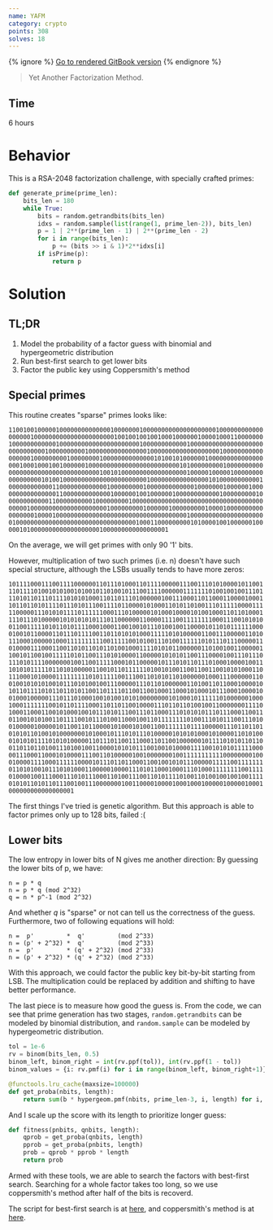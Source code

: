 ```yaml
---
name: YAFM
category: crypto
points: 308
solves: 18
---
```


{% ignore %}
[Go to rendered GitBook version](https://sasdf.cf/ctf/)
{% endignore %}

> Yet Another Factorization Method.


## Time
6 hours


# Behavior
This is a RSA-2048 factorization challenge, with specially crafted primes:
```python
def generate_prime(prime_len):
    bits_len = 180
    while True:
        bits = random.getrandbits(bits_len)
        idxs = random.sample(list(range(1, prime_len-2)), bits_len)
        p = 1 | 2**(prime_len - 1) | 2**(prime_len - 2)
        for i in range(bits_len):
            p += (bits >> i & 1)*2**idxs[i]
        if isPrime(p):
            return p
```


# Solution
## TL;DR
1. Model the probability of a factor guess with binomial and hypergeometric distribution
2. Run best-first search to get lower bits
3. Factor the public key using Coppersmith's method


## Special primes

This routine creates "sparse" primes looks like:
```
1100100100000100000000000000100000001000000000000000000001000000000000
0000001000000000000000000000010010010010010001000000100001000110000000
1000000000000100000000000000000000001000000000000100000000000000000000
0000000000100000000001000000000000000010000000000000000000100000000000
0000001000000000100000000100000000000000101001010000001000000000000000
0001000100010010000001000000000000000000000000010100000000010000000000
0000000000000000000000000100101000000000000000000100000100000100000000
0000000001010010000000000000000000000010000000000000000101000000000001
0000000000001100000000000001000000000100000000000001000000010000001000
0000000000000110000000000000100000010010000001000000000000100000000010
0000000000011000000000010000000001000000000000000000000000000000000000
0000010000000000000000000001000000000100000010000000001000010000000000
0000000100001000000000000000000000000000000000000100000000000000000000
0100000000000000000000000000000000010001100000000010100001001000000100
00010100000000000000000001000000000000000001
```
On the average, we will get primes with only 90 '1' bits.

However, multiplication of two such primes (i.e. n) doesn't have such special structure,
although the LSBs usually tends to have more zeros:

```
1011110001110011110000001101110100011011110000011100111010100001011001
1101111010010101001010010110100101110011110000001111111010010010011101
1101011011101111010101000110110111010000001001110001101100011000010001
1011011010111101110101110011110110000101000110101101001110111110000111
1100000111010101111011111100011101000001010001000010100100011011010001
1110111010000010101010101110110000001100001111001111111100011100101010
0110011111010110101111000100011001001011101001001100001011010111111000
0100101100001101110111100110110101010001111101010000011001110000011010
1110001000001000111111111100111110010100111010011111101011101110000011
0100001110001100110101101011010010001111010101100000011010010011000001
1001011001001111101011001110101000011000001010101100111000010011101110
1110101111000000010011001111100010110000010111010110111010001000010011
1010101111101101010000011001011011111101001010011001100110010101000110
1110001010000111111111010111110011100110101011010000001000111000000110
0100101010100101110101001001110000011101101000000110100110110001000010
1011011110101101101011001101111011001100100011000101000101110001000010
0100010000011101110100010010100101010000000010100010111111010000001000
1000111111100101101111000110110110010000111011011010010011000000011110
1000110001100101000100101110101110011101100011101010101110111000110011
0110010101001101111001011101001100010011011111111010011101011100111010
0100000100000101100110110000101000101001100111111011110000011101101101
0101011010010100000001010001011101011101000001010101000101000011010100
0101010111101010100000110111011001110001101100100000010111101010110110
0110110110100111010010011000010101011100100101000011110010101011111000
0011100011000101000011100110100000100100000001001111111111100000000100
0100001111000111111000010111011011000110010010101110000011111001111111
0110101001011101010001100000100001110101100010001110100011111111001111
0100001001110001110101110001101001110011010111101001101001001001001111
0101011010110111001001110000000100110000100001000100010000010000010001
000000000000000001
```

The first things I've tried is genetic algorithm.
But this approach is able to factor primes only up to 128 bits, failed :(


## Lower bits
The low entropy in lower bits of N gives me another direction:
By guessing the lower bits of p, we have:
```
n = p * q
n = p * q (mod 2^32)
q = n * p^-1 (mod 2^32)
```
And whether $q$ is "sparse" or not can tell us the correctness of the guess.
Furthermore, two of following equations will hold:
```
n =  p'         *  q'         (mod 2^33)
n = (p' + 2^32) *  q'         (mod 2^33)
n =  p'         * (q' + 2^32) (mod 2^33)
n = (p' + 2^32) * (q' + 2^32) (mod 2^33)
```
With this approach, we could factor the public key bit-by-bit starting from LSB.
The multiplication could be replaced by addition and shifting to have better performance.

The last piece is to measure how good the guess is.
From the code, we can see that prime generation has two stages,
`random.getrandbits` can be modeled by binomial distribution,
and `random.sample` can be modeled by hypergeometric distribution.
```python
tol = 1e-6
rv = binom(bits_len, 0.5)
binom_left, binom_right = int(rv.ppf(tol)), int(rv.ppf(1 - tol))
binom_values = {i: rv.pmf(i) for i in range(binom_left, binom_right+1)}

@functools.lru_cache(maxsize=100000)
def get_proba(nbits, length):
    return sum(b * hypergeom.pmf(nbits, prime_len-3, i, length) for i, b in binom_values.items())
```

And I scale up the score with its length to prioritize longer guess:
```python
def fitness(pnbits, qnbits, length):
    qprob = get_proba(qnbits, length)
    pprob = get_proba(pnbits, length)
    prob = qprob * pprob * length
    return prob
```

Armed with these tools, we are able to search the factors with best-first search.
Searching for a whole factor takes too long, so we use coppersmith's method after half of the bits is recoverd.

The script for best-first search is at [here]([_files/solve.py]), and coppersmith's method is at [here]([_files/coppersmith.sage]).

